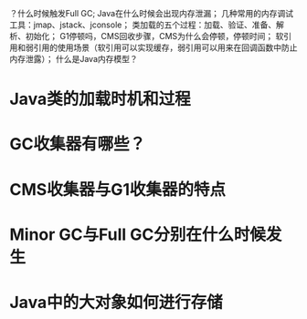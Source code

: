 ？什么时候触发Full GC;
Java在什么时候会出现内存泄漏；
几种常用的内存调试工具：jmap、jstack、jconsole；
类加载的五个过程：加载、验证、准备、解析、初始化；
G1停顿吗，CMS回收步骤，CMS为什么会停顿，停顿时间；
软引用和弱引用的使用场景（软引用可以实现缓存，弱引用可以用来在回调函数中防止内存泄露）；
什么是Java内存模型？

# Java类的加载时机和过程





# GC收集器有哪些？



# CMS收集器与G1收集器的特点



# Minor GC与Full GC分别在什么时候发生



# Java中的大对象如何进行存储

